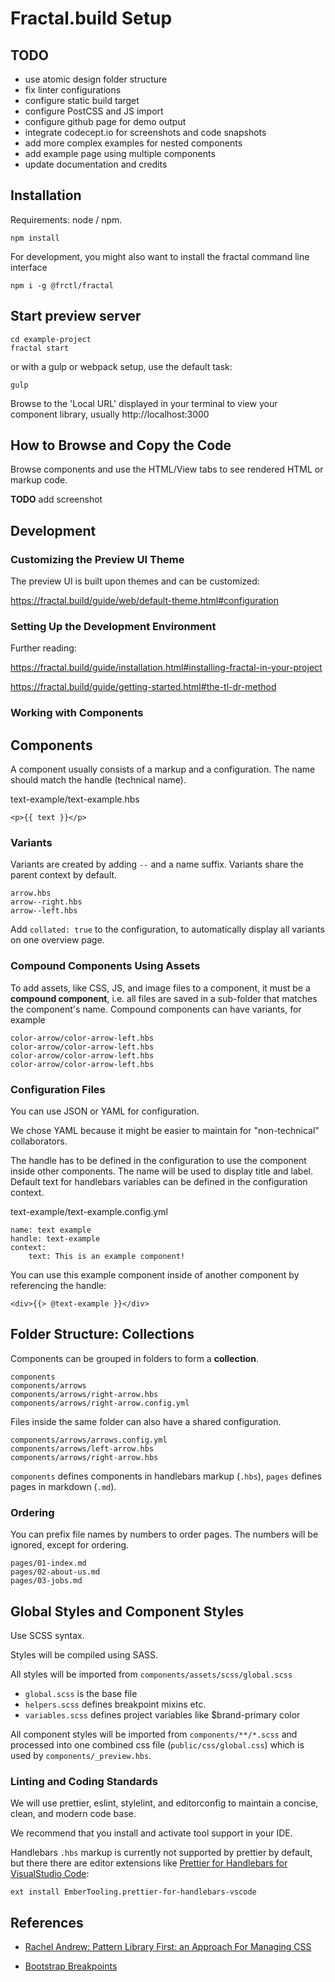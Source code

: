 # Fractal.build Setup

## TODO

* use atomic design folder structure
* fix linter configurations
* configure static build target
* configure PostCSS and JS import
* configure github page for demo output
* integrate codecept.io for screenshots and code snapshots
* add more complex examples for nested components
* add example page using multiple components
* update documentation and credits

## Installation

Requirements: node / npm.

```
npm install
```

For development, you might also want to install the fractal command line interface

```
npm i -g @frctl/fractal
```

## Start preview server

```
cd example-project
fractal start
```

or with a gulp or webpack setup, use the default task:

```
gulp
```

Browse to the 'Local URL' displayed in your terminal to view your component library, usually
http://localhost:3000

## How to Browse and Copy the Code

Browse components and use the HTML/View tabs to see rendered HTML or markup code.

**TODO** add screenshot

## Development

### Customizing the Preview UI Theme

The preview UI is built upon themes and can be customized:

https://fractal.build/guide/web/default-theme.html#configuration

### Setting Up the Development Environment

Further reading:

https://fractal.build/guide/installation.html#installing-fractal-in-your-project

https://fractal.build/guide/getting-started.html#the-tl-dr-method

### Working with Components
## Components

A component usually consists of a markup and a configuration.
The name should match the handle (technical name).

text-example/text-example.hbs

```
<p>{{ text }}</p>
```

### Variants

Variants are created by adding `--` and a name suffix.
Variants share the parent context by default.

```
arrow.hbs
arrow--right.hbs
arrow--left.hbs
```

Add `collated: true` to the configuration, to automatically display all variants on one overview page.


### Compound Components Using Assets

To add assets, like CSS, JS, and image files to a component, it must be a **compound component**, i.e.
all files are saved in a sub-folder that matches the component's name.
Compound components can have variants, for example

```
color-arrow/color-arrow-left.hbs
color-arrow/color-arrow-left.hbs
color-arrow/color-arrow-left.hbs
color-arrow/color-arrow-left.hbs
```

### Configuration Files

You can use JSON or YAML for configuration.

We chose YAML because it might be easier to maintain for "non-technical" collaborators.

The handle has to be defined in the configuration to use the component inside other components.
The name will be used to display title and label.
Default text for handlebars variables can be defined in the configuration context.

text-example/text-example.config.yml

```
name: text example
handle: text-example
context:
    text: This is an example component!
```

You can use this example component inside of another component by referencing the handle:

```
<div>{{> @text-example }}</div>
```

## Folder Structure: Collections

Components can be grouped in folders to form a **collection**.

```
components
components/arrows
components/arrows/right-arrow.hbs
components/arrows/right-arrow.config.yml
```

Files inside the same folder can also have a shared configuration.

```
components/arrows/arrows.config.yml
components/arrows/left-arrow.hbs
components/arrows/right-arrow.hbs
```

`components` defines components in handlebars markup (`.hbs`),
`pages` defines pages in markdown (`.md`).

### Ordering

You can prefix file names by numbers to order pages.
The numbers will be ignored, except for ordering.

```
pages/01-index.md
pages/02-about-us.md
pages/03-jobs.md
```

## Global Styles and Component Styles

Use SCSS syntax.

Styles will be compiled using SASS.

All styles will be imported from `components/assets/scss/global.scss`

* `global.scss` is the base file
* `helpers.scss` defines breakpoint mixins etc.
* `variables.scss` defines project variables like $brand-primary color

All component styles will be imported from `components/**/*.scss` and processed into one combined css file (`public/css/global.css`) which is used by `components/_preview.hbs`.

### Linting and Coding Standards

We will use prettier, eslint, stylelint, and editorconfig
to maintain a concise, clean, and modern code base.

We recommend that you install and activate tool support in your IDE.

Handlebars `.hbs` markup is currently not supported by prettier by default,
but there there are editor extensions like
[Prettier for Handlebars for VisualStudio Code](https://marketplace.visualstudio.com/items?itemName=EmberTooling.prettier-for-handlebars-vscode):

```
ext install EmberTooling.prettier-for-handlebars-vscode
```

## References

* [Rachel Andrew: Pattern Library First: an Approach For Managing CSS](https://www.smashingmagazine.com/2018/07/pattern-library-first-css/)

* [Bootstrap Breakpoints](https://getbootstrap.com/docs/5.0/layout/breakpoints/)
